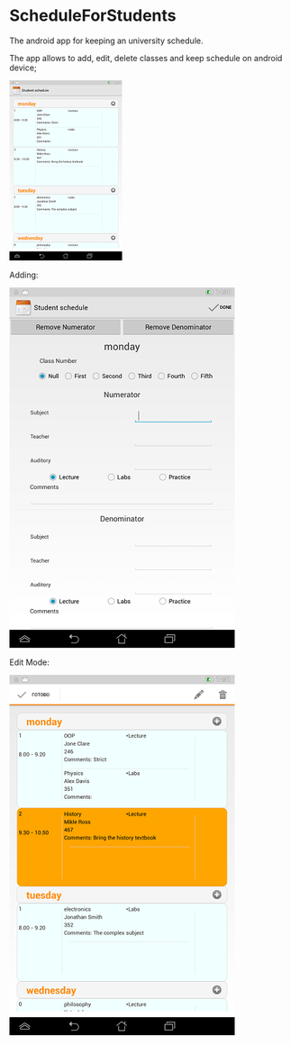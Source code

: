 ScheduleForStudents
===================

The android app for keeping  an university schedule.

The app allows to add, edit, delete classes and keep schedule on android device;



![Alt text](https://github.com/ZhenyaKholodkov/ScheduleForStudents/blob/master/device-2014-10-06-142618.png "Optional title")


Adding:

![Alt text](https://github.com/ZhenyaKholodkov/ScheduleForStudents/blob/master/device-2014-10-06-143054.png "Optional title")


Edit Mode:

![Alt text](https://github.com/ZhenyaKholodkov/ScheduleForStudents/blob/master/device-2014-10-06-143106.png "Optional title")
